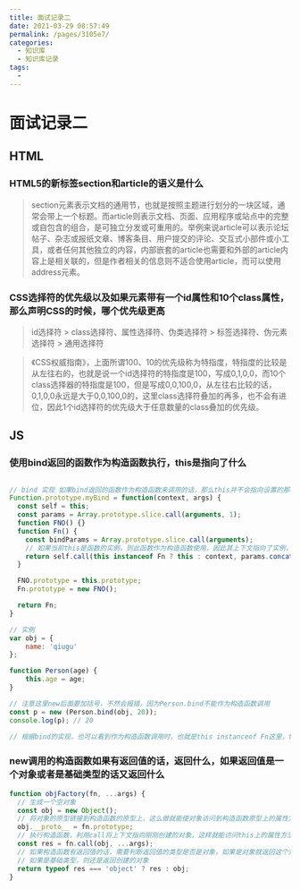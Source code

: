 ```yaml
---
title: 面试记录二
date: 2021-03-29 08:57:49
permalink: /pages/3105e7/
categories:
  - 知识库
  - 知识库记录
tags:
  - 
---
```


# 面试记录二

## HTML

### HTML5的新标签section和article的语义是什么

> section元素表示文档的通用节，也就是按照主题进行划分的一块区域，通常会带上一个标题。而article则表示文档、页面、应用程序或站点中的完整或自包含的组合，是可独立分发或可重用的。举例来说article可以表示论坛帖子、杂志或报纸文章、博客条目、用户提交的评论、交互式小部件或小工具，或者任何其他独立的内容，内部嵌套的article也需要和外部的article内容上是相关联的，但是作者相关的信息则不适合使用article，而可以使用address元素。

### CSS选择符的优先级以及如果元素带有一个id属性和10个class属性，那么声明CSS的时候，哪个优先级更高

> id选择符 > class选择符、属性选择符、伪类选择符 > 标签选择符、伪元素选择符 > 通用选择符

> 《CSS权威指南》，上面所谓100、10的优先级称为特指度，特指度的比较是从左往右的，也就是说一个id选择符的特指度是100，写成0,1,0,0，而10个class选择器的特指度是100，但是写成0,0,100,0，从左往右比较的话，0,1,0,0永远是大于0,0,100,0的，这里class选择符叠加的再多，也不会有进位，因此1个id选择符的优先级大于任意数量的class叠加的优先级。

## JS

### 使用bind返回的函数作为构造函数执行，this是指向了什么

```javascript

// bind 实现 如果bind返回的函数作为构造函数来调用的话，那么this并不会指向设置的那个this，而是指向了构造函数的实例。
Function.prototype.myBind = function(context, args) {
  const self = this;
  const params = Array.prototype.slice.call(arguments, 1);
  function FNO() {}
  function Fn() {
    const bindParams = Array.prototype.slice.call(arguments);
    // 如果当前this是函数的实例，则此函数作为构造函数使用，因此其上下文指向了实例，否则的话其上下文就是指定的context
    return self.call(this instanceof Fn ? this : context, params.concat(bindParams));
  }

  FNO.prototype = this.prototype;
  Fn.prototype = new FNO();

  return Fn;
}

// 实例
var obj = {
    name: 'qiugu'
};

function Person(age) {
    this.age = age;
}

// 注意这里new后面要加括号，不然会报错，因为Person.bind不能作为构造函数调用
const p = new (Person.bind(obj, 20));
console.log(p); // 20

// 根据bind的实现，也可以看到作为构造函数调用时，也就是this instanceof Fn这里，this就指向了构造函数的实例了。
```

### new调用的构造函数如果有返回值的话，返回什么，如果返回值是一个对象或者是基础类型的话又返回什么

```javascript
function objFactory(fn, ...args) {
  // 生成一个空对象
  const obj = new Object();
  // 将对象的原型链接到构造函数的原型上，这么做就能使对象访问到构造函数原型上的属性方法
  obj.__proto__ = fn.prototype;
  // 执行构造函数，利用call将上下文指向刚刚创建的对象，这样就能访问this上的属性方法
  const res = fn.call(obj, ...args);
  // 如果构造函数有返回值的话，需要判断返回值的类型是否是对象，如果是对象就返回这个对象
  // 如果是基础类型，则还是返回创建的对象
  return typeof res === 'object' ? res : obj;
}
```